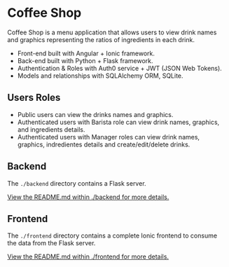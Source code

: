 # Coffee Shop
Coffee Shop is a menu application that allows users to view drink names and graphics representing the ratios of ingredients in each drink.

- Front-end built with Angular + Ionic framework.
- Back-end built with Python + Flask framework.
- Authentication & Roles with Auth0 service + JWT (JSON Web Tokens).
- Models and relationships with SQLAlchemy ORM, SQLite.

## Users Roles
- Public users can view the drinks names and graphics.
- Authenticated users with Barista role can view drink names, graphics, and ingredients details.
- Authenticated users with Manager roles can view drink names, graphics, indredientes details and create/edit/delete drinks.

## Backend

The `./backend` directory contains a Flask server.

[View the README.md within ./backend for more details.](./backend/README.md)

## Frontend

The `./frontend` directory contains a complete Ionic frontend to consume the data from the Flask server.

[View the README.md within ./frontend for more details.](./frontend/README.md)
